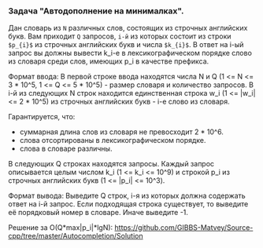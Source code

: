 ### Задача "Автодополнение на минималках".

Дан словарь из `N` различных слов, состоящих из строчных английских букв.
Вам приходит `Q` запросов, `i-й` из которых состоит из строки `$p_{i}$` из строчных английских букв и числа `$k_{i}$`. В ответ на i-ый запрос вы должны вывести k_i-е в лексикографическом порядке слово из словаря среди слов, имеющих p_i в качестве префикса.


Формат ввода:
В первой строке ввода находятся числа N и Q (1 <= N <= 3 * 10^5, 1 <= Q <= 5 * 10^5) - размер словаря и количество запросов.
В i-й из следующих N строк находится единственная строка w_i (1 <= |w_i| <= 2 * 10^5) из строчных английских букв - i-е слово из словаря.

Гарантируется, что: 
- суммарная длина слов из словаря не превосходит 2 * 10^6.
- слова отсортированы в лексикографическом порядке.
- слова в словаре различны.

В следующих Q строках находятся запросы. Каждый запрос описывается целым числом k_i (1 <= k_i <= 10^9) и строкой p_i из строчных английских букв (1 <= |p_i| <= 10^3).


Формат вывода:
Выведите Q строк, i-я из которых должна содержать ответ на i-й запрос. Если подходящая строка существует, то выведите её порядковый номер в словаре. Иначе выведите -1.



Решение за O(Q*max|p_i|*lgN):
https://github.com/GIBBS-Matvey/Source-cpp/tree/master/Autocompletion/Solution
